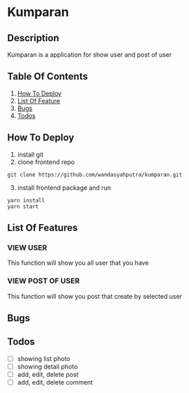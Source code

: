 # Kumparan

## Description

Kumparan is a application for show user and post of user

## Table Of Contents

1.  [How To Deploy](#how-to-deploy)
2.  [List Of Feature](#list-of-feature)
3.  [Bugs](#bugs)
4.  [Todos](#todos)

## How To Deploy

1.  install git
2.  clone frontend repo

```
git clone https://github.com/wandasyahputra/kumparan.git
```

3.  install frontend package and run

```
yarn install
yarn start
```

## List Of Features

### VIEW USER
This function will show you all user that you have

### VIEW POST OF USER
This function will show you post that create by selected user

## Bugs

## Todos

* [ ] showing list photo
* [ ] showing detail photo
* [ ] add, edit, delete post
* [ ] add, edit, delete comment
